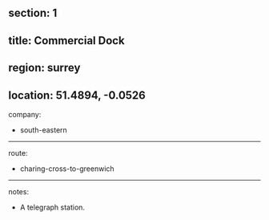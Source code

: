section: 1
----
title: Commercial Dock
----
region: surrey
----
location: 51.4894, -0.0526
----
company:
- south-eastern
----
route:
- charing-cross-to-greenwich
----
notes:
- A telegraph station.
